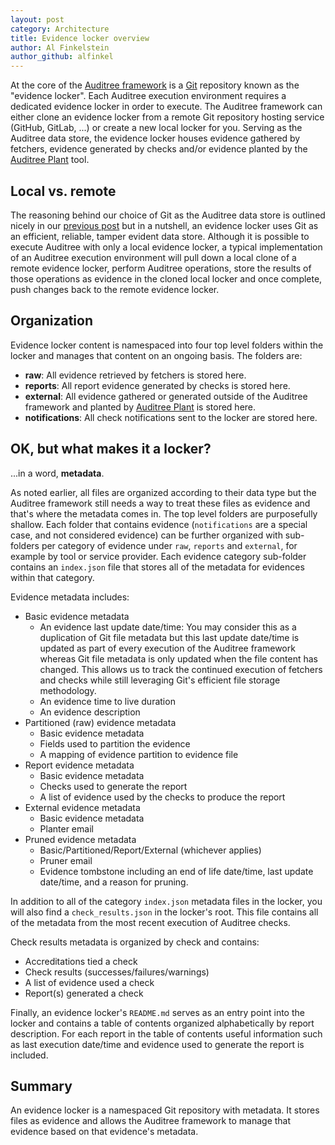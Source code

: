 ```yaml
---
layout: post
category: Architecture
title: Evidence locker overview
author: Al Finkelstein
author_github: alfinkel
---
```


At the core of the [Auditree framework][] is a [Git][] repository known as the
"evidence locker".  Each Auditree execution environment requires a dedicated
evidence locker in order to execute.  The Auditree framework can either clone
an evidence locker from a remote Git repository hosting service (GitHub,
GitLab, ...) or create a new local locker for you.  Serving as the Auditree
data store, the evidence locker houses evidence gathered by fetchers, evidence
generated by checks and/or evidence planted by the [Auditree Plant][] tool.

## Local vs. remote

The reasoning behind our choice of Git as the Auditree data store is
outlined nicely in our [previous post][] but in a nutshell, an evidence locker
uses Git as an efficient, reliable, tamper evident data store.  Although it is
possible to execute Auditree with only a local evidence locker, a typical
implementation of an Auditree execution environment will pull down a local
clone of a remote evidence locker, perform Auditree operations, store the
results of those operations as evidence in the cloned local locker and once
complete, push changes back to the remote evidence locker.

## Organization

Evidence locker content is namespaced into four top level folders within the
locker and manages that content on an ongoing basis.  The folders are:

- **raw**: All evidence retrieved by fetchers is stored here.
- **reports**: All report evidence generated by checks is stored here.
- **external**: All evidence gathered or generated outside of the Auditree
framework and planted by [Auditree Plant][] is stored here.
- **notifications**: All check notifications sent to the locker are stored
here.

## OK, but what makes it a locker?

...in a word, **metadata**.

As noted earlier, all files are organized according to their data type but
the Auditree framework still needs a way to treat these files as evidence and
that's where the metadata comes in.  The top level folders are purposefully
shallow. Each folder that contains evidence (`notifications` are a special
case, and not considered evidence) can be further organized with sub-folders
per category of evidence under `raw`, `reports` and `external`, for example by
tool or service provider.  Each evidence category sub-folder contains an
`index.json` file that stores all of the metadata for evidences within that
category.

Evidence metadata includes:

- Basic evidence metadata
   - An evidence last update date/time:  You may consider this as a duplication
   of Git file metadata but this last update date/time is updated as part of
   every execution of the Auditree framework whereas Git file metadata is only
   updated when the file content has changed.  This allows us to track the
   continued execution of fetchers and checks while still leveraging Git's
   efficient file storage methodology.
   - An evidence time to live duration
   - An evidence description
- Partitioned (raw) evidence metadata
   - Basic evidence metadata
   - Fields used to partition the evidence
   - A mapping of evidence partition to evidence file
- Report evidence metadata
   - Basic evidence metadata
   - Checks used to generate the report
   - A list of evidence used by the checks to produce the report
- External evidence metadata
   - Basic evidence metadata
   - Planter email
- Pruned evidence metadata
   - Basic/Partitioned/Report/External (whichever applies)
   - Pruner email
   - Evidence tombstone including an end of life date/time, last update
   date/time, and a reason for pruning.

In addition to all of the category `index.json` metadata files in the locker,
you will also find a `check_results.json` in the locker's root.  This file
contains all of the metadata from the most recent execution of Auditree checks.

Check results metadata is organized by check and contains:

- Accreditations tied a check
- Check results (successes/failures/warnings)
- A list of evidence used a check
- Report(s) generated a check

Finally, an evidence locker's `README.md` serves as an entry point into the
locker and contains a table of contents organized alphabetically by report
description.  For each report in the table of contents useful information such
as last execution date/time and evidence used to generate the report is included.

## Summary

An evidence locker is a namespaced Git repository with metadata.  It stores
files as evidence and allows the Auditree framework to manage that evidence
based on that evidence's metadata.


[Auditree framework]: https://github.com/ComplianceAsCode/auditree-framework
[Auditree Plant]: https://github.com/ComplianceAsCode/auditree-plant
[Git]: https://git-scm.com/
[previous post]: https://auditree.github.io/architecture/Goals_general_architecture.html#the-locker
